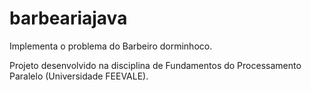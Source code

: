 # barbeariajava

Implementa o problema do Barbeiro dorminhoco.

Projeto desenvolvido na disciplina de Fundamentos do Processamento Paralelo (Universidade FEEVALE).
